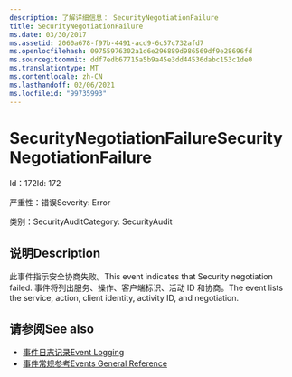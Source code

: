 ```yaml
---
description: 了解详细信息： SecurityNegotiationFailure
title: SecurityNegotiationFailure
ms.date: 03/30/2017
ms.assetid: 2060a678-f97b-4491-acd9-6c57c732afd7
ms.openlocfilehash: 09755976302a1d6e296889d986569df9e28696fd
ms.sourcegitcommit: ddf7edb67715a5b9a45e3dd44536dabc153c1de0
ms.translationtype: MT
ms.contentlocale: zh-CN
ms.lasthandoff: 02/06/2021
ms.locfileid: "99735993"
---
```

# <a name="securitynegotiationfailure"></a><span data-ttu-id="b2c02-103">SecurityNegotiationFailure</span><span class="sxs-lookup"><span data-stu-id="b2c02-103">SecurityNegotiationFailure</span></span>

<span data-ttu-id="b2c02-104">Id：172</span><span class="sxs-lookup"><span data-stu-id="b2c02-104">Id: 172</span></span>  
  
 <span data-ttu-id="b2c02-105">严重性：错误</span><span class="sxs-lookup"><span data-stu-id="b2c02-105">Severity: Error</span></span>  
  
 <span data-ttu-id="b2c02-106">类别：SecurityAudit</span><span class="sxs-lookup"><span data-stu-id="b2c02-106">Category: SecurityAudit</span></span>  
  
## <a name="description"></a><span data-ttu-id="b2c02-107">说明</span><span class="sxs-lookup"><span data-stu-id="b2c02-107">Description</span></span>  

 <span data-ttu-id="b2c02-108">此事件指示安全协商失败。</span><span class="sxs-lookup"><span data-stu-id="b2c02-108">This event indicates that Security negotiation failed.</span></span> <span data-ttu-id="b2c02-109">事件将列出服务、操作、客户端标识、活动 ID 和协商。</span><span class="sxs-lookup"><span data-stu-id="b2c02-109">The event lists the service, action, client identity, activity ID, and negotiation.</span></span>  
  
## <a name="see-also"></a><span data-ttu-id="b2c02-110">请参阅</span><span class="sxs-lookup"><span data-stu-id="b2c02-110">See also</span></span>

- [<span data-ttu-id="b2c02-111">事件日志记录</span><span class="sxs-lookup"><span data-stu-id="b2c02-111">Event Logging</span></span>](index.md)
- [<span data-ttu-id="b2c02-112">事件常规参考</span><span class="sxs-lookup"><span data-stu-id="b2c02-112">Events General Reference</span></span>](events-general-reference.md)

